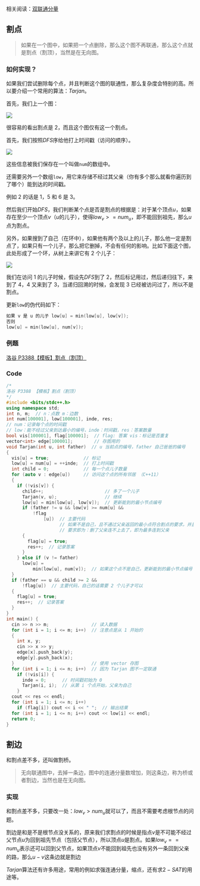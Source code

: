 相关阅读：[双联通分量](/graph/bcc/)

## 割点

> 如果在一个图中，如果把一个点删除，那么这个图不再联通，那么这个点就是割点（割顶），当然是在无向图。

### 如何实现？

如果我们尝试删除每个点，并且判断这个图的联通性，那么复杂度会特别的高。所以要介绍一个常用的算法：$Tarjan$。

首先，我们上一个图：

![](images/bridge1.png)

很容易的看出割点是 2，而且这个图仅有这一个割点。

首先，我们按照$DFS$序给他打上时间戳（访问的顺序）。

![](images/bridge2.png)

这些信息被我们保存在一个叫做`num`的数组中。

还需要另外一个数组`low`，用它来存储不经过其父亲（你有多个那么就看你遍历到了哪个）能到达的时间戳。

例如 2 的话是 1，5 和 6 是 3。

然后我们开始$DFS$，我们判断某个点是否是割点的根据是：对于某个顶点$u$，如果存在至少一个顶点$v$（$u$的儿子），使得$low_v>=num_u$，即不能回到祖先，那么$u$点为割点。

另外，如果搜到了自己（在环中），如果他有两个及以上的儿子，那么他一定是割点了，如果只有一个儿子，那么把它删掉，不会有任何的影响。比如下面这个图，此处形成了一个环，从树上来讲它有 2 个儿子：

![](images/bridge3.png)

我们在访问 1 的儿子时候，假设先$DFS$到了 2，然后标记用过，然后递归往下，来到了 4，4 又来到了 3，当递归回溯的时候，会发现 3 已经被访问过了，所以不是割点。

更新`low`的伪代码如下：

```cpp
如果 v 是 u 的儿子 low[u] = min(low[u], low[v]);
否则
low[u] = min(low[u], num[v]);
```

### 例题

[洛谷 P3388【模板】割点（割顶）](https://www.luogu.org/problemnew/show/P3388)

### Code

```cpp
/*
洛谷 P3388 【模板】割点（割顶）
*/
#include <bits/stdc++.h>
using namespace std;
int n, m;  // n：点数 m：边数
int num[100001], low[100001], inde, res;
// num：记录每个点的时间戳
// low：能不经过父亲到达最小的编号，inde：时间戳，res：答案数量
bool vis[100001], flag[100001];  // flag: 答案 vis：标记是否重复
vector<int> edge[100001];        // 存图用的
void Tarjan(int u, int father)  // u 当前点的编号，father 自己爸爸的编号
{
  vis[u] = true;             // 标记
  low[u] = num[u] = ++inde;  // 打上时间戳
  int child = 0;             // 每一个点儿子数量
  for (auto v : edge[u])     // 访问这个点的所有邻居 （C++11）
  {
    if (!vis[v]) {
      child++;                       // 多了一个儿子
      Tarjan(v, u);                  // 继续
      low[u] = min(low[u], low[v]);  // 更新能到的最小节点编号
      if (father != u && low[v] >= num[u] &&
          !flag
              [u])  // 主要代码
                    // 如果不是自己，且不通过父亲返回的最小点符合割点的要求，并且没有被标记过
                    // 要求即为：删了父亲连不上去了，即为最多连到父亲
      {
        flag[u] = true;
        res++;  // 记录答案
      }
    } else if (v != father)
      low[u] =
          min(low[u], num[v]);  // 如果这个点不是自己，更新能到的最小节点编号
  }
  if (father == u && child >= 2 &&
      !flag[u])  // 主要代码，自己的话需要 2 个儿子才可以
  {
    flag[u] = true;
    res++;  // 记录答案
  }
}
int main() {
  cin >> n >> m;                // 读入数据
  for (int i = 1; i <= m; i++)  // 注意点是从 1 开始的
  {
    int x, y;
    cin >> x >> y;
    edge[x].push_back(y);
    edge[y].push_back(x);
  }                             // 使用 vector 存图
  for (int i = 1; i <= n; i++)  // 因为 Tarjan 图不一定联通
    if (!vis[i]) {
      inde = 0;      // 时间戳初始为 0
      Tarjan(i, i);  // 从第 i 个点开始，父亲为自己
    }
  cout << res << endl;
  for (int i = 1; i <= n; i++)
    if (flag[i]) cout << i << " ";  // 输出结果
  for (int i = 1; i <= n; i++) cout << low[i] << endl;
  return 0;
}
```

## 割边

和割点差不多，还叫做割桥。

> 无向联通图中，去掉一条边，图中的连通分量数增加，则这条边，称为桥或者割边，当然也是在无向图。

### 实现

和割点差不多，只要改一处：$low_v>num_u$就可以了，而且不需要考虑根节点的问题。

割边是和是不是根节点没关系的，原来我们求割点的时候是指点$v$是不可能不经过父节点$u$为回到祖先节点（包括父节点），所以顶点$u$是割点。如果$low_v==num_u$表示还可以回到父节点，如果顶点$v$不能回到祖先也没有另外一条回到父亲的路，那么$u-v$这条边就是割边

$Tarjan$算法还有许多用途，常用的例如求强连通分量，缩点，还有求$2-SAT$的用途等。
